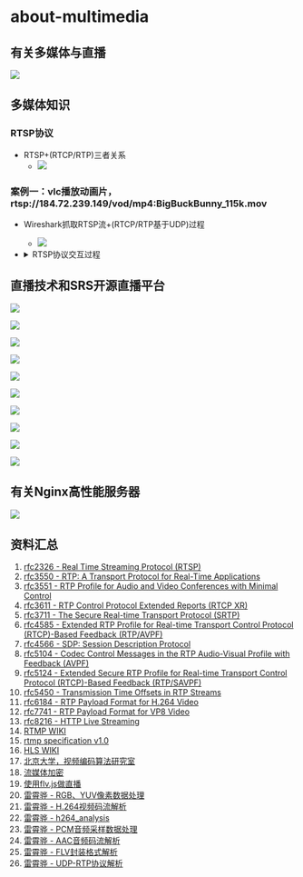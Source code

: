 # about-multimedia
## 有关多媒体与直播

![](./doc/有关多媒体与直播.png)

## 多媒体知识
### RTSP协议
- RTSP+(RTCP/RTP)三者关系
  - ![](./doc/rtsp_rtcp_rtp2.png)

### 案例一：vlc播放动画片，rtsp://184.72.239.149/vod/mp4:BigBuckBunny_115k.mov

- Wireshark抓取RTSP流+(RTCP/RTP基于UDP)过程

  - ![](./doc/rtsp_rtcp_rtp.png)

- <details><summary>RTSP协议交互过程</summary>

	OPTIONS rtsp://184.72.239.149:554/vod/mp4:BigBuckBunny_115k.mov RTSP/1.0
	CSeq: 2
	User-Agent: LibVLC/3.0.6 (LIVE555 Streaming Media v2016.11.28)
	
	RTSP/1.0 200 OK
	CSeq: 2
	Server: Wowza Streaming Engine 4.7.5.01 build21752
	Cache-Control: no-cache
	Public: DESCRIBE, SETUP, TEARDOWN, PLAY, PAUSE, OPTIONS, ANNOUNCE, RECORD, GET_PARAMETER
	Supported: play.basic, con.persistent
	
	DESCRIBE rtsp://184.72.239.149:554/vod/mp4:BigBuckBunny_115k.mov RTSP/1.0
	CSeq: 3
	User-Agent: LibVLC/3.0.6 (LIVE555 Streaming Media v2016.11.28)
	Accept: application/sdp
	
	RTSP/1.0 200 OK
	CSeq: 3
	Server: Wowza Streaming Engine 4.7.5.01 build21752
	Cache-Control: no-cache
	Expires: Tue, 26 Mar 2019 02:22:23 UTC
	Content-Length: 587
	Content-Base: rtsp://184.72.239.149:554/vod/mp4:BigBuckBunny_115k.mov/
	Date: Tue, 26 Mar 2019 02:22:23 UTC
	Content-Type: application/sdp
	Session: 310018309;timeout=60
	
	v=0
	o=- 310018309 310018309 IN IP4 184.72.239.149
	s=BigBuckBunny_115k.mov
	c=IN IP4 184.72.239.149
	t=0 0
	a=sdplang:en
	a=range:npt=0- 596.48
	a=control:*
	m=audio 0 RTP/AVP 96
	a=rtpmap:96 mpeg4-generic/12000/2
	a=fmtp:96 profile-level-id=1;mode=AAC-hbr;sizelength=13;indexlength=3;indexdeltalength=3;config=1490
	a=control:trackID=1
	m=video 0 RTP/AVP 97
	a=rtpmap:97 H264/90000
	a=fmtp:97 packetization-mode=1;profile-level-id=42C01E;sprop-parameter-sets=Z0LAHtkDxWhAAAADAEAAAAwDxYuS,aMuMsg==
	a=cliprect:0,0,160,240
	a=framesize:97 240-160
	a=framerate:24.0
	a=control:trackID=2
	SETUP rtsp://184.72.239.149:554/vod/mp4:BigBuckBunny_115k.mov/trackID=1 RTSP/1.0
	CSeq: 4
	User-Agent: LibVLC/3.0.6 (LIVE555 Streaming Media v2016.11.28)
	Transport: RTP/AVP;unicast;client_port=54286-54287
	
	RTSP/1.0 200 OK
	CSeq: 4
	Server: Wowza Streaming Engine 4.7.5.01 build21752
	Cache-Control: no-cache
	Expires: Tue, 26 Mar 2019 02:22:23 UTC
	Transport: RTP/AVP;unicast;client_port=54286-54287;source=184.72.239.149;server_port=8432-8433;ssrc=389A31E5
	Date: Tue, 26 Mar 2019 02:22:23 UTC
	Session: 310018309;timeout=60
	
	SETUP rtsp://184.72.239.149:554/vod/mp4:BigBuckBunny_115k.mov/trackID=2 RTSP/1.0
	CSeq: 5
	User-Agent: LibVLC/3.0.6 (LIVE555 Streaming Media v2016.11.28)
	Transport: RTP/AVP;unicast;client_port=54288-54289
	Session: 310018309
	
	RTSP/1.0 200 OK
	CSeq: 5
	Server: Wowza Streaming Engine 4.7.5.01 build21752
	Cache-Control: no-cache
	Expires: Tue, 26 Mar 2019 02:22:23 UTC
	Transport: RTP/AVP;unicast;client_port=54288-54289;source=184.72.239.149;server_port=16626-16627;ssrc=4B70664B
	Date: Tue, 26 Mar 2019 02:22:23 UTC
	Session: 310018309;timeout=60
	
	PLAY rtsp://184.72.239.149:554/vod/mp4:BigBuckBunny_115k.mov/ RTSP/1.0
	CSeq: 6
	User-Agent: LibVLC/3.0.6 (LIVE555 Streaming Media v2016.11.28)
	Session: 310018309
	Range: npt=0.000-
	
	RTSP/1.0 200 OK
	RTP-Info: url=rtsp://184.72.239.149:554/vod/mp4:BigBuckBunny_115k.mov/trackID=1;seq=1;rtptime=0,url=rtsp://184.72.239.149:554/vod/mp4:BigBuckBunny_115k.mov/trackID=2;seq=1;rtptime=0
	CSeq: 6
	Server: Wowza Streaming Engine 4.7.5.01 build21752
	Cache-Control: no-cache
	Range: npt=0.0-596.48
	Session: 310018309;timeout=60
	
	PAUSE rtsp://184.72.239.149:554/vod/mp4:BigBuckBunny_115k.mov/ RTSP/1.0
	CSeq: 7
	User-Agent: LibVLC/3.0.6 (LIVE555 Streaming Media v2016.11.28)
	Session: 310018309
	
	RTSP/1.0 200 OK
	CSeq: 7
	Server: Wowza Streaming Engine 4.7.5.01 build21752
	Cache-Control: no-cache
	Session: 310018309;timeout=60
	
	PLAY rtsp://184.72.239.149:554/vod/mp4:BigBuckBunny_115k.mov/ RTSP/1.0
	CSeq: 8
	User-Agent: LibVLC/3.0.6 (LIVE555 Streaming Media v2016.11.28)
	Session: 310018309
	Range: npt=37.220-
	
	RTSP/1.0 200 OK
	RTP-Info: url=rtsp://184.72.239.149:554/vod/mp4:BigBuckBunny_115k.mov/trackID=1;seq=113;rtptime=445440,url=rtsp://184.72.239.149:554/vod/mp4:BigBuckBunny_115k.mov/trackID=2;seq=296;rtptime=3340800
	CSeq: 8
	Server: Wowza Streaming Engine 4.7.5.01 build21752
	Cache-Control: no-cache
	Range: npt=37.22-596.48
	Session: 310018309;timeout=60
	
	PAUSE rtsp://184.72.239.149:554/vod/mp4:BigBuckBunny_115k.mov/ RTSP/1.0
	CSeq: 9
	User-Agent: LibVLC/3.0.6 (LIVE555 Streaming Media v2016.11.28)
	Session: 310018309
	
	RTSP/1.0 200 OK
	CSeq: 9
	Server: Wowza Streaming Engine 4.7.5.01 build21752
	Cache-Control: no-cache
	Session: 310018309;timeout=60
	
	PLAY rtsp://184.72.239.149:554/vod/mp4:BigBuckBunny_115k.mov/ RTSP/1.0
	CSeq: 10
	User-Agent: LibVLC/3.0.6 (LIVE555 Streaming Media v2016.11.28)
	Session: 310018309
	Range: npt=121.921-
	
	RTSP/1.0 200 OK
	RTP-Info: url=rtsp://184.72.239.149:554/vod/mp4:BigBuckBunny_115k.mov/trackID=1;seq=119;rtptime=1464324,url=rtsp://184.72.239.149:554/vod/mp4:BigBuckBunny_115k.mov/trackID=2;seq=316;rtptime=10982430
	CSeq: 10
	Server: Wowza Streaming Engine 4.7.5.01 build21752
	Cache-Control: no-cache
	Range: npt=121.921-596.48
	Session: 310018309;timeout=60
	
	PAUSE rtsp://184.72.239.149:554/vod/mp4:BigBuckBunny_115k.mov/ RTSP/1.0
	CSeq: 11
	User-Agent: LibVLC/3.0.6 (LIVE555 Streaming Media v2016.11.28)
	Session: 310018309
	
	RTSP/1.0 200 OK
	CSeq: 11
	Server: Wowza Streaming Engine 4.7.5.01 build21752
	Cache-Control: no-cache
	Session: 310018309;timeout=60
	
	PLAY rtsp://184.72.239.149:554/vod/mp4:BigBuckBunny_115k.mov/ RTSP/1.0
	CSeq: 12
	User-Agent: LibVLC/3.0.6 (LIVE555 Streaming Media v2016.11.28)
	Session: 310018309
	Range: npt=197.793-
	
	RTSP/1.0 200 OK
	RTP-Info: url=rtsp://184.72.239.149:554/vod/mp4:BigBuckBunny_115k.mov/trackID=1;seq=143;rtptime=2363388,url=rtsp://184.72.239.149:554/vod/mp4:BigBuckBunny_115k.mov/trackID=2;seq=388;rtptime=17725410
	CSeq: 12
	Server: Wowza Streaming Engine 4.7.5.01 build21752
	Cache-Control: no-cache
	Range: npt=197.793-596.48
	Session: 310018309;timeout=60
	
	TEARDOWN rtsp://184.72.239.149:554/vod/mp4:BigBuckBunny_115k.mov/ RTSP/1.0
	CSeq: 13
	User-Agent: LibVLC/3.0.6 (LIVE555 Streaming Media v2016.11.28)
	Session: 310018309

</details>


## 直播技术和SRS开源直播平台

![](./doc/推流和拉流.jpg)

![](./doc/HLS方案模拟.jpg)

![](./doc/RTMPvsHLSvsHTTPFLV.png)

![](./doc/产品比较.png)

![](./doc/核心功能对比.png)

![](./doc/网络协议对比.png)

![](./doc/体系结构对比.png)

![](./doc/安装部署对比.png)

![](./doc/code对比.png)

![](./doc/cdn友好性对比.png)

## 有关Nginx高性能服务器

![](./doc/有关Nginx.png)


## 资料汇总
1. [rfc2326 - Real Time Streaming Protocol (RTSP)](https://tools.ietf.org/html/rfc2326)
2. [rfc3550 - RTP: A Transport Protocol for Real-Time Applications](https://tools.ietf.org/html/rfc3550)
3. [rfc3551 - RTP Profile for Audio and Video Conferences with Minimal Control](https://tools.ietf.org/html/rfc3551)
4. [rfc3611 - RTP Control Protocol Extended Reports (RTCP XR)](https://tools.ietf.org/html/rfc3611)
5. [rfc3711 - The Secure Real-time Transport Protocol (SRTP)](https://tools.ietf.org/html/rfc3711)
6. [rfc4585 - Extended RTP Profile for Real-time Transport Control Protocol (RTCP)-Based Feedback (RTP/AVPF)](https://tools.ietf.org/html/rfc4585)
7. [rfc4566 - SDP: Session Description Protocol](https://tools.ietf.org/html/rfc4566)
8. [rfc5104 - Codec Control Messages in the RTP Audio-Visual Profile with Feedback (AVPF)](https://tools.ietf.org/html/rfc5104)
9. [rfc5124 - Extended Secure RTP Profile for Real-time Transport Control Protocol (RTCP)-Based Feedback (RTP/SAVPF)](https://tools.ietf.org/html/rfc5124)
10. [rfc5450 - Transmission Time Offsets in RTP Streams](https://tools.ietf.org/html/rfc5450)
11. [rfc6184 - RTP Payload Format for H.264 Video](https://tools.ietf.org/html/rfc6184)
12. [rfc7741 - RTP Payload Format for VP8 Video](https://tools.ietf.org/html/rfc7741)
13. [rfc8216 - HTTP Live Streaming](https://tools.ietf.org/html/rfc8216)
14. [RTMP WIKI](https://en.wikipedia.org/wiki/Real-Time_Messaging_Protocol)
15. [rtmp specification v1.0](http://wwwimages.adobe.com/www.adobe.com/content/dam/acom/en/devnet/rtmp/pdf/rtmp_specification_1.0.pdf)
16. [HLS WIKI](https://en.wikipedia.org/wiki/HTTP_Live_Streaming)
17. [北京大学，视频编码算法研究室](http://vcl.idm.pku.edu.cn/articlesList.html?tag=research&page=0)
18. [流媒体加密](https://github.com/gwuhaolin/blog/issues/10)
19. [使用flv.js做直播](https://github.com/gwuhaolin/blog/issues/3)
20. [雷霄骅 - RGB、YUV像素数据处理](https://blog.csdn.net/leixiaohua1020/article/details/50534150)
21. [雷霄骅 - H.264视频码流解析](https://blog.csdn.net/leixiaohua1020/article/details/50534369) 
22. [雷霄骅 - h264_analysis](https://github.com/leixiaohua1020/h264_analysis)
23. [雷霄骅 - PCM音频采样数据处理](https://blog.csdn.net/leixiaohua1020/article/details/50534316)
24. [雷霄骅 - AAC音频码流解析](https://blog.csdn.net/leixiaohua1020/article/details/50535042)
25. [雷霄骅 - FLV封装格式解析](https://blog.csdn.net/leixiaohua1020/article/details/50535082)
26. [雷霄骅 - UDP-RTP协议解析](https://blog.csdn.net/leixiaohua1020/article/details/50535230)

